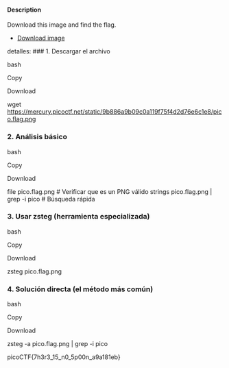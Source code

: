 #### Description

Download this image and find the flag.

- [Download image](https://artifacts.picoctf.net/c/217/pico.flag.png)

detalles: ### 1. Descargar el archivo

bash

Copy

Download

wget https://mercury.picoctf.net/static/9b886a9b09c0a119f75f4d2d76e6c1e8/pico.flag.png

### 2. Análisis básico

bash

Copy

Download

file pico.flag.png  # Verificar que es un PNG válido
strings pico.flag.png | grep -i pico  # Búsqueda rápida

### 3. Usar zsteg (herramienta especializada)

bash

Copy

Download

zsteg pico.flag.png

### 4. Solución directa (el método más común)

bash

Copy

Download

zsteg -a pico.flag.png | grep -i pico


picoCTF{7h3r3_15_n0_5p00n_a9a181eb}